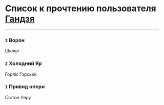 # Список к прочтению пользователя [Гандзя](https://www.facebook.com/app_scoped_user_id/1034497246671899/)
---

### `3` Ворон
Шкляр

### `2` Холодний Яр
Горліс Горськй

### `1` Привид опери
Ґастон Леру

